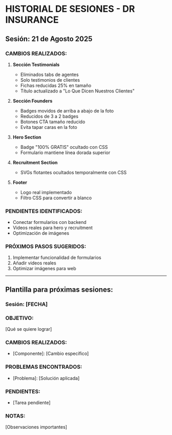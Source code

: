# HISTORIAL DE SESIONES - DR INSURANCE

## Sesión: 21 de Agosto 2025

### CAMBIOS REALIZADOS:
1. **Sección Testimonials**
   - Eliminados tabs de agentes
   - Solo testimonios de clientes
   - Fichas reducidas 25% en tamaño
   - Título actualizado a "Lo Que Dicen Nuestros Clientes"

2. **Sección Founders**
   - Badges movidos de arriba a abajo de la foto
   - Reducidos de 3 a 2 badges
   - Botones CTA tamaño reducido
   - Evita tapar caras en la foto

3. **Hero Section**
   - Badge "100% GRATIS" ocultado con CSS
   - Formulario mantiene línea dorada superior

4. **Recruitment Section**
   - SVGs flotantes ocultados temporalmente con CSS

5. **Footer**
   - Logo real implementado
   - Filtro CSS para convertir a blanco

### PENDIENTES IDENTIFICADOS:
- Conectar formularios con backend
- Videos reales para hero y recruitment
- Optimización de imágenes                           

### PRÓXIMOS PASOS SUGERIDOS:
1. Implementar funcionalidad de formularios
2. Añadir videos reales
3. Optimizar imágenes para web

---

## Plantilla para próximas sesiones:

### Sesión: [FECHA]

### OBJETIVO:
[Qué se quiere lograr]

### CAMBIOS REALIZADOS:
- [Componente]: [Cambio específico]

### PROBLEMAS ENCONTRADOS:
- [Problema]: [Solución aplicada]

### PENDIENTES:
- [Tarea pendiente]

### NOTAS:
[Observaciones importantes]

